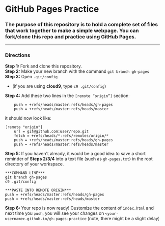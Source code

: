 # GitHub Pages Practice

### The purpose of this repository is to hold a complete set of files that work together to make a simple webpage.  You can fork/clone this repo and practice using GitHub Pages.

---

### Directions
**Step 1:** Fork and clone this repository.  
**Step 2:** Make your new branch with the command `git branch gh-pages`  
**Step 3:** Open `.git/config`  

* (if you are using **cloud9**, type `c9 .git/config`)

**Step 4:** Add these two lines in the `[remote “origin”]` section:
```
	push = +refs/heads/master:refs/heads/gh-pages
	push = +refs/heads/master:refs/heads/master
```
it should now look like:
```
[remote "origin"]
	url = git@github.com:user/repo.git
	fetch = +refs/heads/*:refs/remotes/origin/*
	push = +refs/heads/master:refs/heads/gh-pages
	push = +refs/heads/master:refs/heads/master
```
**Step 5:** If you haven't already, it would be a good idea to save a short reminder of **Steps 2/3/4** into a text file (such as `gh-pages.txt`) in the root directory of your workspace.  

```
***COMMAND LINE***
git branch gh-pages
c9 .git/config

***PASTE INTO REMOTE ORIGIN***
push = +refs/heads/master:refs/heads/gh-pages
push = +refs/heads/master:refs/heads/master
```

**Step 6:** Your repo is now ready!  Customize the content of `index.html` and next time you `push`, you will see your changes on `<your-username>.github.io/gh-pages-practice` (note, there might be a slight delay)